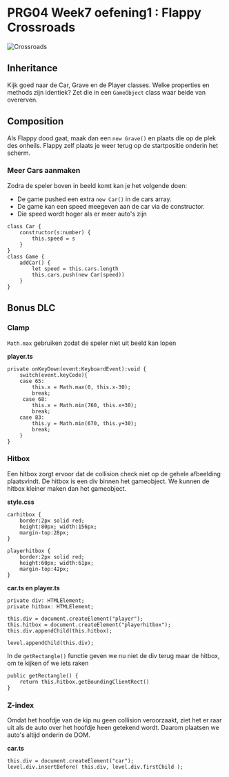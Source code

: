 # PRG04 Week7 oefening1 : Flappy Crossroads

![Crossroads](docs/images/screenshot.png?raw=true "Crossroads")

## Inheritance

Kijk goed naar de Car, Grave en de Player classes. Welke properties en methods zijn identiek?
Zet die in een `GameObject` class waar beide van overerven.

## Composition

Als Flappy dood gaat, maak dan een `new Grave()` en plaats die op de plek des onheils.
Flappy zelf plaats je weer terug op de startpositie onderin het scherm.

### Meer Cars aanmaken

Zodra de speler boven in beeld komt kan je het volgende doen:

 - De game pushed een extra `new Car()` in de cars array.
 - De game kan een speed meegeven aan de car via de constructor.
 - Die speed wordt hoger als er meer auto's zijn


```
class Car {
    constructor(s:number) {
        this.speed = s
    }
}
class Game {
    addCar() {
        let speed = this.cars.length
        this.cars.push(new Car(speed))
    }
}
```

## Bonus DLC

### Clamp

`Math.max` gebruiken zodat de speler niet uit beeld kan lopen

**player.ts**
```
private onKeyDown(event:KeyboardEvent):void {
    switch(event.keyCode){
    case 65:
        this.x = Math.max(0, this.x-30);
        break;
     case 68:
        this.x = Math.min(760, this.x+30);
        break;
    case 83:
        this.y = Math.min(670, this.y+30);
        break;
    }
}
```

### Hitbox

Een hitbox zorgt ervoor dat de collision check niet op de gehele afbeelding plaatsvindt. De hitbox is een div binnen het gameobject. We kunnen de hitbox kleiner maken dan het gameobject.

**style.css**
```
carhitbox {
    border:2px solid red;
    height:80px; width:156px;
    margin-top:28px;
}

playerhitbox {
    border:2px solid red;
    height:60px; width:61px;
    margin-top:42px;
}
```

**car.ts en player.ts**
```
private div: HTMLElement;    
private hitbox: HTMLElement;

this.div = document.createElement("player");
this.hitbox = document.createElement("playerhitbox");
this.div.appendChild(this.hitbox);

level.appendChild(this.div);
```

In de `getRectangle()` functie geven we nu niet de div terug maar de hitbox, om te kijken of we iets raken

```
public getRectangle() {
    return this.hitbox.getBoundingClientRect()
}
```

### Z-index

Omdat het hoofdje van de kip nu geen collision veroorzaakt, ziet het er raar uit als de auto over het hoofdje heen getekend wordt. Daarom plaatsen we auto's altijd onderin de DOM.

**car.ts**
```
this.div = document.createElement("car");
level.div.insertBefore( this.div, level.div.firstChild );
```

